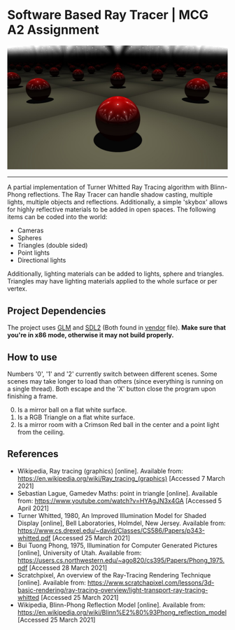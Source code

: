 [BallImage]: mainImage.jpg "Red Ball in a room of mirrors"
[VendorFolder]: vendor "vendor"
[GLM]: https://github.com/g-truc/glm "GLM Github page"
[SDL2]: https://github.com/libsdl-org/SDL "SDL Githun page"

# Software Based Ray Tracer | MCG A2 Assignment
![BallImage]
___
A partial implementation of Turner Whitted Ray Tracing algorithm with Blinn-Phong reflections. The Ray Tracer can
handle shadow casting, multiple lights, multiple objects and reflections. Additionally, a simple 'skybox' allows for
highly reflective materials to be added in open spaces. The following items can be coded into the world:

- Cameras
- Spheres
- Triangles (double sided)
- Point lights
- Directional lights

Additionally, lighting materials can be added to lights, sphere and triangles. Triangles may have lighting materials
applied to the whole surface or per vertex.

## Project Dependencies
The project uses [GLM] and [SDL2] (Both found in [vendor][VendorFolder] file).
**Make sure that you're in x86 mode, otherwise it may not build properly.**

## How to use
Numbers '0', '1' and '2' currently switch between different scenes. Some scenes may take longer to load than others
(since everything is running on a single thread). Both escape and the 'X' button close the program upon finishing a
frame.

0. Is a mirror ball on a flat white surface.
1. Is a RGB Triangle on a flat white surface.
2. Is a mirror room with a Crimson Red ball in the center and a point light from the ceiling.

## References
- Wikipedia, Ray tracing (graphics) [online]. Available from: https://en.wikipedia.org/wiki/Ray_tracing_(graphics) 
  [Accessed 7 March 2021]
- Sebastian Lague, Gamedev Maths: point in triangle [online]. Available from: 
  https://www.youtube.com/watch?v=HYAgJN3x4GA [Accessed 5 April 2021]
- Turner Whitted, 1980, An Improved Illumination Model for Shaded Display [online], Bell Laboratories, Holmdel, New 
  Jersey. Available from: https://www.cs.drexel.edu/~david/Classes/CS586/Papers/p343-whitted.pdf [Accessed 25 March 
  2021]
- Bui Tuong Phong, 1975, Illumination for Computer Generated Pictures [online], University of Utah. Available from: 
  https://users.cs.northwestern.edu/~ago820/cs395/Papers/Phong_1975.pdf [Accessed 28 March 2021]
- Scratchpixel, An overview of the Ray-Tracing Rendering Technique [online]. Available from: 
  https://www.scratchapixel.com/lessons/3d-basic-rendering/ray-tracing-overview/light-transport-ray-tracing-whitted 
  [Accessed 25 March 2021]
- Wikipedia, Blinn-Phong Reflection Model [online]. Available from: 
  https://en.wikipedia.org/wiki/Blinn%E2%80%93Phong_reflection_model [Accessed 25 March 2021]
